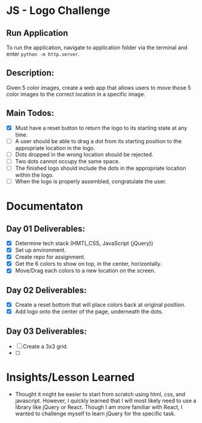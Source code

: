 # JS - Logo Challenge

## Run Application
To run the application, navigate to application folder via the terminal and enter `python -m http.server`.

## Description:
Given 5 color images, create a web app that allows users to move those 5 color images to the correct location in a specific image. 

## Main Todos:
- [x] Must have a reset button to return the logo to its starting state at any time.
- [ ] A user should be able to drag a dot from its starting position to the appropriate location in the logo.
- [ ] Dots dropped in the wrong location should be rejected.
- [ ] Two dots cannot occupy the same space.
- [ ] The finished logo should include the dots in the appropriate location within the logo.
- [ ] When the logo is properly assembled, congratulate the user.

# Documentaton
## Day 01 Deliverables:
- [x] Determine tech stack (HMTL,CSS, JavaScript (jQuery))
- [x] Set up environment.
- [x] Create repo for assignment.
- [x] Get the 6 colors to show on top, in the center, horizontally.
- [x] Move/Drag each colors to a new location on the screen.

## Day 02 Deliverables:
- [x] Create a reset bottom that will place colors back at original position.
- [x] Add logo onto the center of the page, underneath the dots.

## Day 03 Deliverables:
- [ ] Create a 3x3 grid. 
- [ ]  

# Insights/Lesson Learned
- Thought it might be easier to start from scratch using html, css, and javascript. However, I quickly learned that I will most likely need to use a library like jQuery or React. Though I am more familiar with React, I wanted to challenge myself to learn jQuery for the specific task. 
